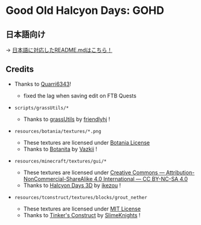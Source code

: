 # Good Old Halcyon Days: GOHD

## 日本語向け

-> [日本語に対応したREADME.mdはこちら！](https://github.com/Hiiragi283/Good-Old-Halcyon-Days/blob/main/README_JP.md)

## Credits

- Thanks to [Quarri6343](https://github.com/Quarri6343)!
  - fixed the lag when saving edit on FTB Quests

- `scripts/grassUtils/*`
  - Thanks to [grassUtils](https://github.com/friendlyhj/GrassUtils) by [friendlyhj](https://github.com/friendlyhj) !

- `resources/botania/textures/*.png`
  - These textures are licensed under [Botania License](https://botaniamod.net/license.php)
  - Thanks to [Botanita](https://github.com/VazkiiMods/Botania) by [Vazkii](https://github.com/Vazkii) !

- `resources/minecraft/textures/gui/*`
  - These textures are licensed under [Creative Commons — Attribution-NonCommercial-ShareAlike 4.0 International — CC BY-NC-SA 4.0](https://creativecommons.org/licenses/by-nc-sa/4.0/)
  - Thanks to [Halcyon Days 3D](https://www.planetminecraft.com/texture-pack/162152-halcyon-days-resource-pack-32x/) by [ikezou](https://www.minecraftforum.net/members/ikezou) !

- `resources/tconstruct/textures/blocks/grout_nether`
  - These textures are licensed under [MIT License](https://tldrlegal.com/license/mit-license)
  - Thanks to [Tinker's Construct](https://github.com/SlimeKnights/TinkersConstruct/tree/1.12) by [SlimeKnights](https://github.com/SlimeKnights) !
